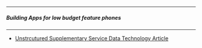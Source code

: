 --------------------------------------------

##### Building Apps for low budget feature phones

------------------------------------

* [Unstrcutured Supplementary Service Data Technology Article ](https://medium.com/@pbriod/building-digital-products-with-simple-feature-phones-in-mind-ab89ea45d4a)

